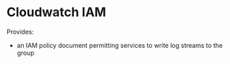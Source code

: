 # Cloudwatch IAM

Provides:

* an IAM policy document permitting services to write log streams to the group
